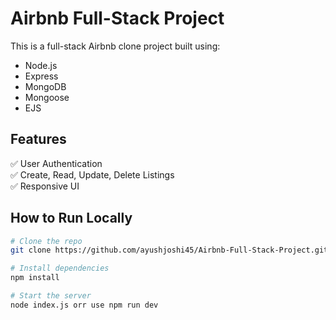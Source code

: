 # Airbnb Full-Stack Project

This is a full-stack Airbnb clone project built using:

- Node.js
- Express
- MongoDB
- Mongoose
- EJS

## Features

✅ User Authentication  
✅ Create, Read, Update, Delete Listings  
✅ Responsive UI  

## How to Run Locally

```bash
# Clone the repo
git clone https://github.com/ayushjoshi45/Airbnb-Full-Stack-Project.git

# Install dependencies
npm install

# Start the server
node index.js orr use npm run dev
